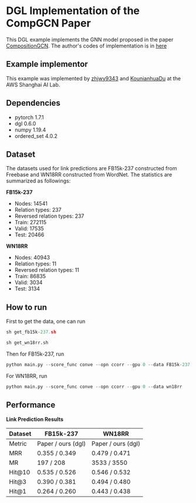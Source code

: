 # DGL Implementation of the CompGCN Paper

This DGL example implements the GNN model proposed in the paper [CompositionGCN](https://arxiv.org/abs/1911.03082). 
The author's codes of implementation is in [here](https://github.com/malllabiisc/CompGCN)

Example implementor
----------------------
This example was implemented by [zhjwy9343](https://github.com/zhjwy9343) and [KounianhuaDu](https://github.com/KounianhuaDu) at the AWS Shanghai AI Lab.

Dependencies
----------------------
- pytorch 1.7.1
- dgl 0.6.0
- numpy 1.19.4
- ordered_set 4.0.2

Dataset
---------------------------------------
The datasets used for link predictions are FB15k-237 constructed from Freebase and WN18RR constructed from WordNet. The statistics are summarized as followings:

**FB15k-237** 

- Nodes: 14541
- Relation types: 237
- Reversed relation types: 237
- Train: 272115
- Valid: 17535
- Test: 20466

**WN18RR** 

- Nodes: 40943
- Relation types: 11
- Reversed relation types: 11
- Train: 86835
- Valid: 3034
- Test: 3134

How to run
--------------------------------
First to get the data, one can run 

```python
sh get_fb15k-237.sh
```
```python
sh get_wn18rr.sh
```

Then for FB15k-237, run

```python
python main.py --score_func conve --opn ccorr --gpu 0 --data FB15k-237
```

For WN18RR, run

```python
python main.py --score_func conve --opn ccorr --gpu 0 --data wn18rr
```


Performance
-------------------------
**Link Prediction Results**

| Dataset |        FB15k-237         |          WN18RR          |
|---------| ------------------------ | ------------------------ |
|  Metric |    Paper   /  ours (dgl) |    Paper   /  ours (dgl) |
|   MRR   |    0.355   /    0.349    |    0.479   /    0.471    |
|   MR    |     197    /     208     |    3533    /     3550    |
| Hit@10  |    0.535   /   0.526     |    0.546   /    0.532    |
|  Hit@3  |    0.390   /    0.381    |    0.494   /    0.480    |
|  Hit@1  |    0.264   /    0.260    |    0.443   /    0.438    |




